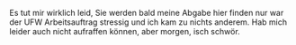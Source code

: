 
Es tut mir wirklich leid, Sie werden bald meine Abgabe hier finden nur war der UFW Arbeitsauftrag stressig und ich kam zu nichts anderem. Hab mich leider auch nicht aufraffen können, aber morgen, isch schwör. 
